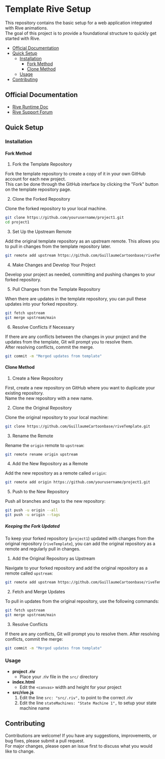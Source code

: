 # Template Rive Setup

This repository contains the basic setup for a web application integrated with Rive animations.
<br>
The goal of this project is to provide a foundational structure to quickly get started with Rive.

- <a href= "#official-documentation">Official Documentation</a>
- <a href= "#quick-setup">Quick Setup</a>
  - <a href= "#installation">Installation</a>
    - <a href= "#fork-method">Fork Method</a>
    - <a href= "#clone-method">Clone Method</a>
  - <a href= "#usage">Usage</a>
- <a href= "#contributing">Contributing</a>

## Official Documentation

- [Rive Runtime Doc](https://rive.app/community/doc/web-js/docvlgbnS1mp)
- [Rive Support Forum](https://rive.app/community/forums/support/fsnLLkXUaA62)

## Quick Setup

### Installation

#### Fork Method

1. Fork the Template Repository

Fork the template repository to create a copy of it in your own GitHub account for each new project.
<br>
This can be done through the GitHub interface by clicking the "Fork" button on the template repository page.

2. Clone the Forked Repository

Clone the forked repository to your local machine.

```bash
git clone https://github.com/yourusername/project1.git
cd project1
```

3. Set Up the Upstream Remote

Add the original template repository as an upstream remote. This allows you to pull in changes from the template repository later.

```bash
git remote add upstream https://github.com/GuillaumeCartoonbase/riveTemplate.git
```

4. Make Changes and Develop Your Project

Develop your project as needed, committing and pushing changes to your forked repository.

5. Pull Changes from the Template Repository

When there are updates in the template repository, you can pull these updates into your forked repository.

```bash
git fetch upstream
git merge upstream/main
```

6. Resolve Conflicts if Necessary

If there are any conflicts between the changes in your project and the updates from the template, Git will prompt you to resolve them.
<br>
After resolving conflicts, commit the merge.

```bash
git commit -m "Merged updates from template"
```

#### Clone Method

1. Create a New Repository

First, create a new repository on GitHub where you want to duplicate your existing repository.
<br>
Name the new repository with a new name.

2. Clone the Original Repository

Clone the original repository to your local machine:

```bash
git clone https://github.com/GuillaumeCartoonbase/riveTemplate.git
```

3. Rename the Remote

Rename the `origin` remote to `upstream`:

```bash
git remote rename origin upstream
```

4. Add the New Repository as a Remote

Add the new repository as a remote called `origin`:

```bash
git remote add origin https://github.com/yourusername/project1.git
```

5. Push to the New Repository

Push all branches and tags to the new repository:

```bash
git push -u origin --all
git push -u origin --tags
```

##### Keeping the Fork Updated

To keep your forked repository (`project1`) updated with changes from the original repository (`riveTemplate`), you can add the original repository as a remote and regularly pull in changes.

1. Add the Original Repository as Upstream

Navigate to your forked repository and add the original repository as a remote called `upstream`:

```bash
git remote add upstream https://github.com/GuillaumeCartoonbase/riveTemplate.git
```

2. Fetch and Merge Updates

To pull in updates from the original repository, use the following commands:

```bash
git fetch upstream
git merge upstream/main
```

3. Resolve Conflicts

If there are any conflicts, Git will prompt you to resolve them. After resolving conflicts, commit the merge:

```bash
git commit -m "Merged updates from template"
```

### Usage

- **project .riv**
  - Place your .riv file in the `src/` directory
- **index.html**
  - Edit the `<canvas>` width and height for your project
- **src/rive.js**
  1. Edit the line `src: "src/.riv",` to point to the correct .riv
  2. Edit the line `stateMachines: "State Machine 1",` to setup your state machine name

## Contributing

Contributions are welcome! If you have any suggestions, improvements, or bug fixes, please submit a pull request.
<br>
For major changes, please open an issue first to discuss what you would like to change.
